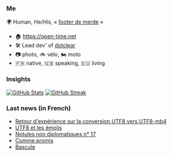 ### Me

🌍 Human, He/His, « [footer de merde](https://open-time.net/post/2013/07/17/La-veritable-histoire-du-Footer-de-merde-) » 
* 🏠 https://open-time.net 
* 🛠️ Lead dev' of [dotclear](https://git.dotclear.org/dev/dotclear)
* 📷 photo, 🚲 vélo, 🏍️ moto 
* 🇫🇷 native, 🇬🇧 speaking, 🇪🇺 living

### Insights

[![GitHub Stats](https://github-readme-stats.vercel.app/api?username=franck-paul)](https://github.com/franck-paul)
[![GitHub Streak](https://github-readme-streak-stats.herokuapp.com?user=franck-paul)](https://git.io/streak-stats)

### Last news (in French)

<!-- BLOG-POST-LIST:START -->
- [Retour d&#39;expérience sur la conversion UTF8 vers UTF8-mb4](https://open-time.net/post/2023/01/04/Retour-d-experience-sur-la-conversion-UTF8-vers-UTF8-mb4)
- [UTF8 et les émojis](https://open-time.net/post/2023/01/03/UTF8-et-les-emojis)
- [Notules non diplomatiques n° 17](https://open-time.net/post/2023/01/02/Notules-non-diplomatiques-n-17)
- [Comme promis](https://open-time.net/post/2023/01/01/Comme-promis)
- [Bascule](https://open-time.net/post/2022/12/31/Bascule)
<!-- BLOG-POST-LIST:END -->
